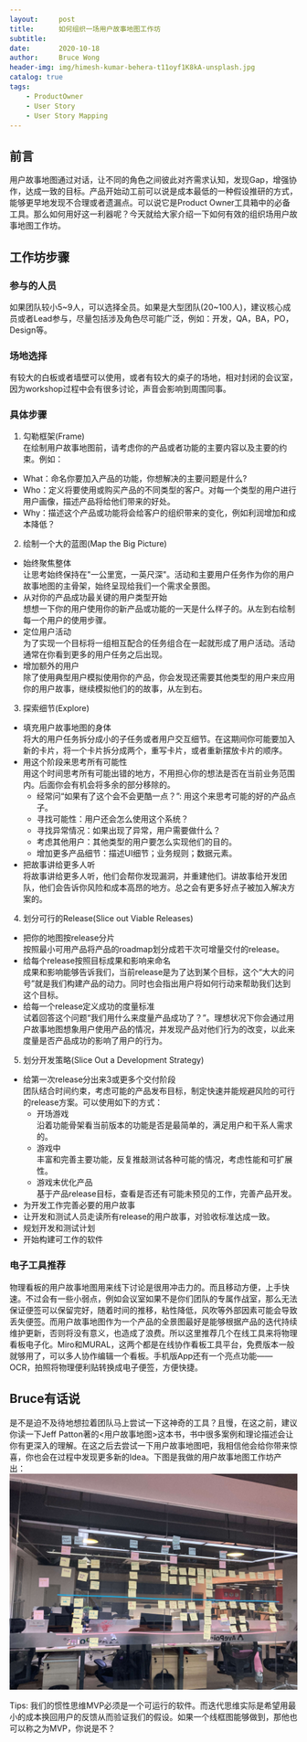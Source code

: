 ```yaml
---
layout:     post
title:      如何组织一场用户故事地图工作坊
subtitle:   
date:       2020-10-18
author:     Bruce Wong
header-img: img/himesh-kumar-behera-t11oyf1K8kA-unsplash.jpg
catalog: true
tags:
    - ProductOwner
    - User Story
    - User Story Mapping
---
```

## 前言
用户故事地图通过对话，让不同的角色之间彼此对齐需求认知，发现Gap，增强协作，达成一致的目标。产品开始动工前可以说是成本最低的一种假设推研的方式，能够更早地发现不合理或者遗漏点。可以说它是Product Owner工具箱中的必备工具。那么如何用好这一利器呢？今天就给大家介绍一下如何有效的组织场用户故事地图工作坊。

## 工作坊步骤  

### 参与的人员  
  如果团队较小5~9人，可以选择全员。如果是大型团队(20~100人)，建议核心成员或者Lead参与，尽量包括涉及角色尽可能广泛，例如：开发，QA，BA，PO，Design等。
### 场地选择  
  有较大的白板或者墙壁可以使用，或者有较大的桌子的场地，相对封闭的会议室，因为workshop过程中会有很多讨论，声音会影响到周围同事。

### 具体步骤
  1. 勾勒框架(Frame)  
    在绘制用户故事地图前，请考虑你的产品或者功能的主要内容以及主要的约束。例如：  
  - What：命名你要加入产品的功能，你想解决的主要问题是什么?  
  - Who：定义将要使用或购买产品的不同类型的客户。对每一个类型的用户进行用户画像，描述产品将给他们带来的好处。  
  - Why：描述这个产品或功能将会给客户的组织带来的变化，例如利润增加和成本降低？

  2. 绘制一个大的蓝图(Map the Big Picture)  
  - 始终聚焦整体  
  让思考始终保持在"一公里宽，一英尺深"。活动和主要用户任务作为你的用户故事地图的主骨架，始终呈现给我们一个需求全景图。  
  - 从对你的产品成功最关键的用户类型开始  
  想想一下你的用户使用你的新产品或功能的一天是什么样子的。从左到右绘制每一个用户的使用步骤。  
  - 定位用户活动  
  为了实现一个目标将一组相互配合的任务组合在一起就形成了用户活动。活动通常在你看到更多的用户任务之后出现。  
  - 增加额外的用户  
  除了使用典型用户模拟使用你的产品，你会发现还需要其他类型的用户来应用你的用户故事，继续模拟他们的的故事，从左到右。  
  
  3. 探索细节(Explore)  
  - 填充用户故事地图的身体  
  将大的用户任务拆分成小的子任务或者用户交互细节。在这期间你可能要加入新的卡片，将一个卡片拆分成两个，重写卡片，或者重新摆放卡片的顺序。  
  - 用这个阶段来思考所有可能性  
  用这个时间思考所有可能出错的地方，不用担心你的想法是否在当前业务范围内。后面你会有机会将多余的部分移除的。  
    + 经常问“如果有了这个会不会更酷一点？”: 用这个来思考可能的好的产品点子。
    + 寻找可能性：用户还会怎么使用这个系统？
    + 寻找异常情况：如果出现了异常，用户需要做什么？
    + 考虑其他用户：其他类型的用户要怎么实现他们的目的。
    + 增加更多产品细节：描述UI细节；业务规则；数据元素。  
  - 把故事讲给更多人听  
  将故事讲给更多人听，他们会帮你发现漏洞，并重建他们。讲故事给开发团队，他们会告诉你风险和成本高昂的地方。总之会有更多好点子被加入解决方案的。

4. 划分可行的Release(Slice out Viable Releases)  
  - 把你的地图按release分片  
  按照最小可用产品将产品的roadmap划分成若干次可增量交付的release。  
  - 给每个release按照目标成果和影响来命名  
  成果和影响能够告诉我们，当前release是为了达到某个目标，这个“大大的问号”就是我们构建产品的动力。同时也会指出用户将如何行动来帮助我们达到这个目标。  
  - 给每一个release定义成功的度量标准  
  试着回答这个问题“我们用什么来度量产品成功了？”。理想状况下你会通过用户故事地图想象用户使用产品的情况，并发现产品对他们行为的改变，以此来度量是否产品成功的影响了用户的行为。

5. 划分开发策略(Slice Out a Development Strategy)  
- 给第一次release分出来3或更多个交付阶段  
团队结合时间约束，考虑可能的产品发布目标，制定快速并能规避风险的可行的release方案。可以使用如下的方式：  
  + 开场游戏  
  沿着功能骨架看当前版本的功能是否是最简单的，满足用户和干系人需求的。  
  + 游戏中  
  丰富和完善主要功能，反复推敲测试各种可能的情况，考虑性能和可扩展性。  
  + 游戏末优化产品  
  基于产品release目标，查看是否还有可能未预见的工作，完善产品开发。  
- 为开发工作完善必要的用户故事  
- 让开发和测试人员走读所有release的用户故事，对验收标准达成一致。  
- 规划开发和测试计划  
- 开始构建可工作的软件  


### 电子工具推荐  
  物理看板的用户故事地图用来线下讨论是很用冲击力的。而且移动方便，上手快速。不过会有一些小弱点，例如会议室如果不是你们团队的专属作战室，那么无法保证便签可以保留完好，随着时间的推移，粘性降低，风吹等外部因素可能会导致丢失便签。而用户故事地图作为一个产品的全景图最好是能够根据产品的迭代持续维护更新，否则将没有意义，也造成了浪费。所以这里推荐几个在线工具来将物理看板电子化。Miro和MURAL，这两个都是在线协作看板工具平台，免费版本一般就够用了，可以多人协作编辑一个看板。手机版App还有一个亮点功能——OCR，拍照将物理便利贴转换成电子便签，方便快捷。

## Bruce有话说  
是不是迫不及待地想拉着团队马上尝试一下这神奇的工具？且慢，在这之前，建议你读一下Jeff Patton著的<用户故事地图>这本书，书中很多案例和理论描述会让你有更深入的理解。在这之后去尝试一下用户故事地图吧，我相信他会给你带来惊喜，你也会在过程中发现更多新的Idea。下图是我做的用户故事地图工作坊产出：  
![real storymap](/img/scrum/userstorymapping_real.jpg)  

Tips: 我们的惯性思维MVP必须是一个可运行的软件。而迭代思维实际是希望用最小的成本换回用户的反馈从而验证我们的假设。如果一个线框图能够做到，那他也可以称之为MVP，你说是不？




